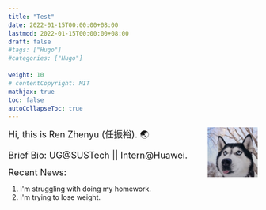 ```yaml
---
title: "Test"
date: 2022-01-15T00:00:00+08:00
lastmod: 2022-01-15T00:00:00+08:00
draft: false
#tags: ["Hugo"]
#categories: ["Hugo"]

weight: 10
# contentCopyright: MIT
mathjax: true
toc: false
autoCollapseToc: true
---
```


[<img src="./index.assets/profile.png" style="max-width: 20%; float: right; zoom: 25%;" alt="Github account" />](https://github.com/rzy0901)

<font size = 4pt>Hi, this is Ren Zhenyu (任振裕). 🌏</font> 

<font size = 4pt>Brief Bio: UG@SUSTech || Intern@Huawei.</font>

<font size = 4pt>Recent News:</font>

1. I'm struggling with doing my homework.
2. I'm trying to lose weight.

